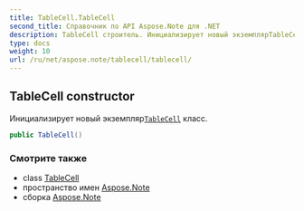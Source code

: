 ```yaml
---
title: TableCell.TableCell
second_title: Справочник по API Aspose.Note для .NET
description: TableCell строитель. Инициализирует новый экземплярTableCell класс.
type: docs
weight: 10
url: /ru/net/aspose.note/tablecell/tablecell/
---
```

## TableCell constructor

Инициализирует новый экземпляр[`TableCell`](../) класс.

```csharp
public TableCell()
```

### Смотрите также

* class [TableCell](../)
* пространство имен [Aspose.Note](../../tablecell/)
* сборка [Aspose.Note](../../../)


